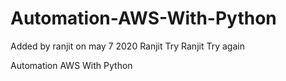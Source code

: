 # Automation-AWS-With-Python

Added by ranjit on may 7 2020
Ranjit Try
Ranjit Try again

Automation AWS With Python
